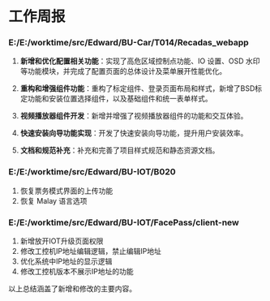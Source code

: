 # 工作周报

### E:/E:/worktime/src/Edward/BU-Car/T014/Recadas_webapp

1. **新增和优化配置相关功能**：实现了高危区域控制点功能、IO 设置、OSD 水印等功能模块，并完成了配置页面的总体设计及菜单展开性能优化。

2. **重构和增强组件功能**：重构了标定组件、登录页面布局和样式，新增了BSD标定功能和安装位置选择组件，以及基础组件和统一表单样式。

3. **视频播放器组件开发**：新增并增强了视频播放器组件的功能和交互体验。

4. **快速安装向导功能实现**：开发了快速安装向导功能，提升用户安装效率。

5. **文档和规范补充**：补充和完善了项目样式规范和静态资源文档。

### E:/E:/worktime/src/Edward/BU-IOT/B020

1. 恢复票务模式界面的上传功能
2. 恢复 Malay 语言选项

### E:/E:/worktime/src/Edward/BU-IOT/FacePass/client-new

1. 新增放开IOT升级页面权限
2. 修改工控机IP地址编辑逻辑，禁止编辑IP地址
3. 优化系统中IP地址的显示逻辑
4. 修改工控机版本不展示IP地址的功能

以上总结涵盖了新增和修改的主要内容。